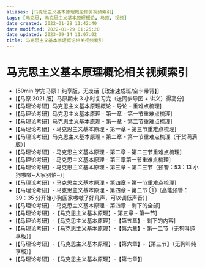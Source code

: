 ```yaml
---
aliases: [马克思主义基本原理概论相关视频索引]
tags: [马克思, 马克思主义基本原理概论, 马原, 视频]
date created: 2022-01-28 11:42:40
date modified: 2022-01-29 01:25:20
date updated: 2023-09-14 11:07:02
title: 马克思主义基本原理概论相关视频索引
---
```


# 马克思主义基本原理概论相关视频索引

- [50min 学完马原！纯享版，无废话【政治速成班/空卡带背】]
- [【马原 2021 版】马原期末 3 小时复习完（送同步导图 + 讲义）得高分]
- [【马理论考研】马克思主义基本原理概论 - 导论 - 重难点梳理]
- [【马理论考研】马克思主义基本原理 - 第一章 - 第一节重难点梳理]
- [【马理论考研】马克思主义基本原理 - 第一章 - 第二节重难点梳理]
- [【马理论考研】- 马克思主义基本原理 - 第一章 - 第三节重难点梳理]
- [【马理论考研】马克思主义基本原理 - 第二章 - 第一节重难点梳理（干货满满版）]
- [【马理论考研】- 马克思主义基本原理 - 第二章 - 第二三节重难点梳理]
- [【马理论考研】- 马克思主义基本原理 - 第三章第一节重难点梳理]
- [【马理论考研】- 马克思主义基本原理 - 第三章 - 第二三节（预警：53：13 小狗嗷嗷~大家别怕~）]
- [【马理论考研】- 马克思主义基本原理 - 第四章 - 第一节重难点梳理]
- [【马理论考研】- 马克思主义基本原理 - 第四章 - 第二节 ①（高能预警：39：35 分开始小狗回家嗷嗷了好几声，可以调低声音）]
- [【马理论考研】- 马克思主义基本原理 - 第四章 - 剩下的全部]
- [【马理论考研】-【马克思主义基本原理】- 第五章 - 第一节]
- [【马理论考研】-【马克思主义基本原理】-【第五章】- 剩下的内容]
- [【马理论考研】-【马克思主义基本原理】-【第六章】- 第一二节（无狗叫纯享版）]
- [【马理论考研】-【马克思主义基本原理】-【第六章】-【第三节】（无狗叫纯享版）]
- [【马理论考研】-【马克思主义基本原理】-【第七章】]
